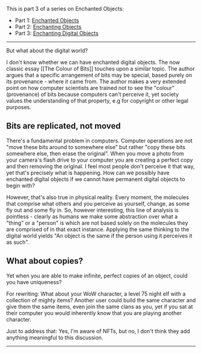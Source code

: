 This is part 3 of a series on Enchanted Objects:
* Part 1: [Enchanted Objects](Enchanted%20Objects.md)
* Part 2: [Enchanting Objects](Enchanting%20Objects.md)
* Part 3: [Enchanting Digital Objects](Enchanting%20Digital%20Objects.md)

---

But what about the digital world?

I don't know whether we can have enchanted digital objects. The now classic essay [[The Colour of Bits]] touches upon a similar topic. The author argues that a specific arrangement of bits may be special, based purely on its provenance - where it came from. The author makes a very extended point on how computer scientists are trained not to see the "colour" (provenance) of bits because computers can't perceive it, yet society values the understanding of that property, e.g for copyright or other legal purposes.

## Bits are replicated, not moved

There's a fundamental problem in computers. Computer operations are not "move these bits around to somewhere else" but rather "copy these bits somewhere else, then erase the original". When you move a photo from your camera's flash drive to your computer you are creating a perfect copy and then removing the original. I feel most people don't perceive it that way, yet that's precisely what is happening. How can we possibly have enchanted digital objects if we cannot have permanent digital objects to begin with?

However, that's also true in physical reality. Every moment, the molecules that comprise what others and you perceive as yourself, change, as some fly out and some fly in. So, however interesting, this line of analysis is pointless - clearly as humans we make some abstraction over what a "thing" or a "person" is which are not based solely on the molecules they are comprised of in that exact instance. Applying the same thinking to the digital world yields "An object is the same if the person using it perceives it as such".

## What about copies?

Yet when you are able to make infinite, perfect copies of an object, could you have uniqueness?




For rewriting:
What about your WoW character, a level 75 night elf with a collection of mighty items? Another user could build the same character and give them the same items, even join the same clans as you, yet if you sat at their computer you would inherently know that you are playing another character.

Just to address that: Yes, I'm aware of NFTs, but no, I don't think they add anything meaningful to this discussion.

---
